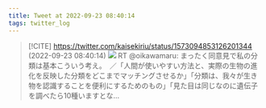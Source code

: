 ```yaml
---
title: Tweet at 2022-09-23 08:40:14
tags: twitter_log
---
```


> [!CITE] https://twitter.com/kaisekiriu/status/1573094853126201344 (2022-09-23 08:40:14)
> ![](https://twitter.com/kaisekiriu/status/1573094853126201344)
> RT @oikawamaru: まったく同意見で私の分類は基本こういう考え。　／「人間が使いやすい方法と、実際の生物の進化を反映した分類をどこまでマッチングさせるか」「分類は、我々が生き物を認識することを便利にするためのもの」「見た目は同じなのに遺伝子を調べたら10種いますとな…
